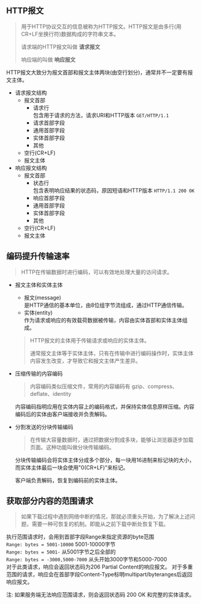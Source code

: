 ## HTTP报文
> 用于HTTP协议交互的信息被称为HTTP报文。HTTP报文是由多行(用CR+LF坐换行符)数据构成的字符串文本。
> 
> 请求端的HTTP报文叫做 **请求报文**
> 
> 响应端的叫做 **响应报文** 

HTTP报文大致分为报文首部和报文主体两块(由空行划分)，通常并不一定要有报文主体。

- 请求报文结构
    - 报文首部
        - 请求行  
        包含用于请求的方法，请求URI和HTTP版本 `GET/HTTP/1.1`
        - 请求首部字段
        - 通用首部字段
        - 实体首部字段
        - 其他
    - 空行(CR+LF)
    - 报文主体
- 响应报文结构
    - 报文首部
        - 状态行  
        包含表明响应结果的状态码，原因短语和HTTP版本 `HTTP/1.1 200 OK`
        - 响应首部字段
        - 通用首部字段
        - 实体首部字段
        - 其他
    - 空行(CR+LF)
    - 报文主体

## 编码提升传输速率
  > HTTP在传输数据时进行编码，可以有效地处理大量的访问请求。

- 报文主体和实体主体
    - 报文(message)  
    是HTTP通信的基本单位，由8位组字节流组成，通过HTTP通信传输。
    - 实体(entity)  
    作为请求或响应的有效载荷数据被传输，内容由实体首部和实体主体组成。
    
  > HTTP报文的主体用于传输请求或响应的实体主体。
  > 
  > 通常报文主体等于实体主体，只有在传输中进行编码操作时，实体主体内容发生改变，才导致它和报文主体产生差异。

- 压缩传输的内容编码
  > 内容编码类似压缩文件，常用的内容编码有 gzip、compress、deflate、identity

  内容编码指明应用在实体内容上的编码格式，并保持实体信息原样压缩。内容编码后的实体由客户端接收并负责解码。

- 分割发送的分块传输编码
  > 在传输大容量数据时，通过把数据分割成多块，能够让浏览器逐步加载页面。这种功能叫做分块传输编码。

  分块传输编码会将实体主体分成多个部分，每一块用16进制来标记块的大小，而实体主体最后一块会使用"0(CR+LF)"来标记。

  客户端负责解码，恢复到编码前的实体主体。

## 获取部分内容的范围请求
  > 如果下载过程中遇到网络中断的情况，那就必须重头开始，为了解决上述问题，需要一种可恢复的机制。即能从之前下载中断处恢复下载。

  执行范围请求时，会用到首部字段Range来指定资源的byte范围  
  `Range: bytes = 5001-10000` 5001-10000字节  
  `Range: bytes = 5001-` 从5001字节之后全部的  
  `Range: bytes = -3000,5000-7000` 从头开始3000字节和5000-7000  
  对于此类请求，响应会返回状态码为206 Partial Content的响应报文。 对于多重范围的请求，响应会在首部字段Content-Type标明multipart/byteranges后返回响应报文。
  
  注: 如果服务端无法响应范围请求，则会返回状态码 200 OK 和完整的实体请求。